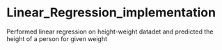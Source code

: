 # Linear_Regression_implementation
Performed linear regression on height-weight datadet and predicted the height of a person for given weight
